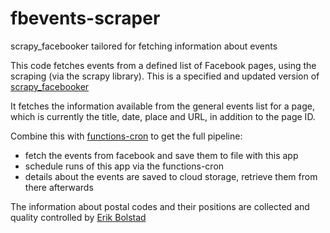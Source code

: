 # fbevents-scraper
scrapy_facebooker tailored for fetching information about events

This code fetches events from a defined list of Facebook pages, using the scraping (via the scrapy library). This is a specified and updated version of [scrapy_facebooker](https://github.com/refeed/scrapy_facebooker)

It fetches the information available from the general events list for a page, which is currently the title, date, place and URL, in addition to the page ID.

Combine this with [functions-cron](https://github.com/FirebaseExtended/functions-cron) to get the full pipeline:

- fetch the events from facebook and save them to file with this app
- schedule runs of this app via the functions-cron
- details about the events are saved to cloud storage, retrieve them from there afterwards


The information about postal codes and their positions are collected and quality controlled by [Erik Bolstad](https://www.erikbolstad.no/postnummer-koordinatar/)